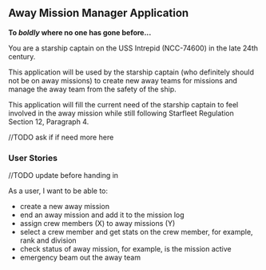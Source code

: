## Away Mission Manager Application

**To *boldly* where no one has gone before...**

You are a starship captain on the USS Intrepid (NCC-74600) in the late 24th century.

This application will be used by the starship captain (who definitely should not be on away missions) to create new
away teams for missions and manage the away team from the safety of the ship.

This application will fill the current need of the starship captain to feel involved in the away mission while still
following Starfleet Regulation Section 12, Paragraph 4.

//TODO ask if if need more here

### User Stories

//TODO update before handing in

As a user, I want to be able to:
- create a new away mission
- end an away mission and add it to the mission log
- assign crew members (X) to away missions (Y)
- select a crew member and get stats on the crew member, for example, rank and division
- check status of away mission, for example, is the mission active
- emergency beam out the away team